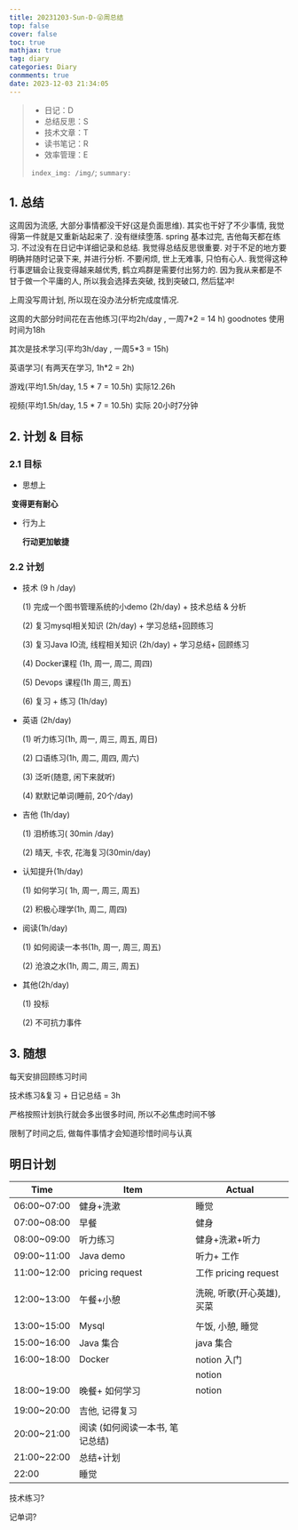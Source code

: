 ```yaml
---
title: 20231203-Sun-D-😜周总结
top: false
cover: false
toc: true
mathjax: true
tag: diary
categories: Diary
conmments: true
date: 2023-12-03 21:34:05
---
```


> - 日记：D
> - 总结反思：S
> - 技术文章：T
> - 读书笔记：R
> - 效率管理：E
>
> `index_img: /img/`; `summary:` 



## 1. 总结

这周因为流感, 大部分事情都没干好(这是负面思维). 其实也干好了不少事情, 我觉得第一件就是又重新站起来了. 没有继续堕落. spring 基本过完, 吉他每天都在练习. 不过没有在日记中详细记录和总结. 我觉得总结反思很重要. 对于不足的地方要明确并随时记录下来, 并进行分析. 不要闲烦, 世上无难事, 只怕有心人. 我觉得这种行事逻辑会让我变得越来越优秀, 鹤立鸡群是需要付出努力的. 因为我从来都是不甘于做一个平庸的人, 所以我会选择去突破, 找到突破口, 然后猛冲!

上周没写周计划, 所以现在没办法分析完成度情况. 

这周的大部分时间花在吉他练习(平均2h/day , 一周7*2 = 14 h) goodnotes 使用时间为18h

其次是技术学习(平均3h/day , 一周5*3 = 15h) 

英语学习( 有两天在学习, 1h*2 = 2h)

游戏(平均1.5h/day, 1.5 * 7 = 10.5h) 实际12.26h

视频(平均1.5h/day, 1.5 * 7 = 10.5h) 实际 20小时7分钟



## 2. 计划 & 目标

### 2.1 目标

- 思想上

​	**变得更有耐心**

- 行为上

  **行动更加敏捷**

  

### 2.2 计划

- 技术 (9 h /day)

  (1) 完成一个图书管理系统的小demo (2h/day) + 技术总结 & 分析

  (2) 复习mysql相关知识 (2h/day) + 学习总结+回顾练习 

  (3) 复习Java IO流, 线程相关知识 (2h/day) + 学习总结+ 回顾练习

  (4) Docker课程 (1h, 周一, 周二, 周四)

  (5) Devops 课程(1h 周三, 周五)

  (6) 复习 + 练习 (1h/day)

- 英语 (2h/day)

  (1) 听力练习(1h, 周一, 周三, 周五, 周日)

  (2) 口语练习(1h, 周二, 周四, 周六)

  (3) 泛听(随意, 闲下来就听)

  (4) 默默记单词(睡前, 20个/day)

- 吉他 (1h/day)

  (1) 泪桥练习( 30min /day)

  (2) 晴天, 卡农, 花海复习(30min/day)

- 认知提升(1h/day)

  (1) 如何学习( 1h, 周一, 周三, 周五)

  (2) 积极心理学(1h, 周二, 周四)

- 阅读(1h/day)

  (1) 如何阅读一本书(1h, 周一, 周三, 周五)

  (2) 沧浪之水(1h, 周二, 周三, 周五)

- 其他(2h/day)

  (1) 投标

  (2) 不可抗力事件



## 3. 随想

每天安排回顾练习时间

技术练习&复习 + 日记总结 = 3h

严格按照计划执行就会多出很多时间, 所以不必焦虑时间不够

限制了时间之后, 做每件事情才会知道珍惜时间与认真



## 明日计划

| Time        | Item                            | Actual                     |
| ----------- | ------------------------------- | -------------------------- |
| 06:00~07:00 | 健身+洗漱                       | 睡觉                       |
| 07:00~08:00 | 早餐                            | 健身                       |
| 08:00~09:00 | 听力练习                        | 健身+洗漱+听力             |
| 09:00~11:00 | Java demo                       | 听力+ 工作                 |
| 11:00~12:00 | pricing request                 | 工作 pricing request       |
|             |                                 |                            |
| 12:00~13:00 | 午餐+小憩                       | 洗碗, 听歌(开心英雄), 买菜 |
|             |                                 |                            |
| 13:00~15:00 | Mysql                           | 午饭, 小憩, 睡觉           |
| 15:00~16:00 | Java 集合                       | java 集合                  |
| 16:00~18:00 | Docker                          | notion 入门                |
|             |                                 | notion                     |
| 18:00~19:00 | 晚餐+ 如何学习                  | notion                     |
|             |                                 |                            |
| 19:00~20:00 | 吉他, 记得复习                  |                            |
| 20:00~21:00 | 阅读 (如何阅读一本书, 笔记总结) |                            |
| 21:00~22:00 | 总结+计划                       |                            |
| 22:00       | 睡觉                            |                            |

技术练习?

记单词?


